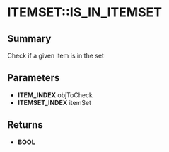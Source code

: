 # ITEMSET::IS_IN_ITEMSET

## Summary
Check if a given item is in the set

## Parameters
* **ITEM_INDEX** objToCheck
* **ITEMSET_INDEX** itemSet

## Returns
* **BOOL**